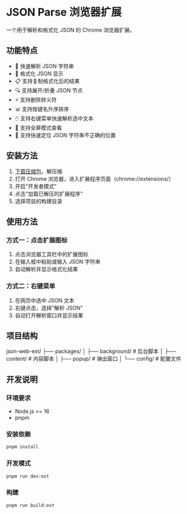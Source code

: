 # JSON Parse 浏览器扩展

一个用于解析和格式化 JSON 的 Chrome 浏览器扩展。

## 功能特点

- 🚀 快速解析 JSON 字符串
- 🎨 格式化 JSON 显示
- 📋 支持复制格式化后的结果
- 🔍 支持展开/折叠 JSON 节点
- ⚡️ 支持删除转义符
- 📊 支持按键名升序排序
- 🖱️ 支持右键菜单快速解析选中文本
- 🔄 支持全屏模式查看
- 🎯 支持快速定位 JSON 字符串不正确的位置

## 安装方法

1. [下载压缩包](https://github.com/MikeNoBug/json-web-ext/releases/download/1.1/json-parse-webext-1.1.zip)，解压缩
2. 打开 Chrome 浏览器，进入扩展程序页面（chrome://extensions/）
3. 开启"开发者模式"
4. 点击"加载已解压的扩展程序"
5. 选择项目的构建目录

## 使用方法

### 方式一：点击扩展图标

1. 点击浏览器工具栏中的扩展图标
2. 在输入框中粘贴或输入 JSON 字符串
3. 自动解析并显示格式化结果

### 方式二：右键菜单

1. 在网页中选中 JSON 文本
2. 右键点击，选择"解析 JSON"
3. 自动打开解析窗口并显示结果

## 项目结构

json-web-ext/
├── packages/
│ ├── background/ # 后台脚本
│ ├── content/ # 内容脚本
│ ├── popup/ # 弹出窗口
│ └── config/ # 配置文件

## 开发说明

### 环境要求

- Node.js >= 16
- pnpm

### 安装依赖

```bash
pnpm install
```

### 开发模式

```bash
pnpm run dev:ext
```

### 构建

```bash
pnpm run build:ext
```
